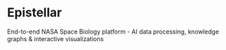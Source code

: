 # Epistellar
End-to-end NASA Space Biology platform - AI data processing, knowledge graphs &amp; interactive visualizations
